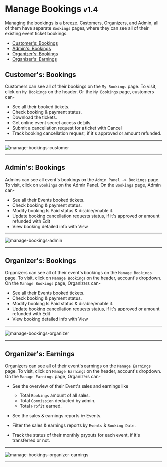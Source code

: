 # Manage Bookings <small class="v">v1.4</small>

Managing the bookings is a breeze. Customers, Organizers, and Admin, all of them have separate `Bookings` pages, where they can see all of their existing event ticket bookings.


- [Customer's: Bookings](#customer-bookings)
- [Admin's: Bookings](#admin-bookings)
- [Organizer's: Bookings](#organizer-bookings)
- [Organizer's: Earnings](#organizer-earnings)


<a name="customer-bookings"></a>
## Customer's: Bookings

Customers can see all of their bookings on the `My Bookings` page. To visit, click on `My Bookings` on the header. On the `My Bookings` page, customers can- 

- See all their booked tickets.
- Check booking & payment status.
- Download the tickets.
- Get online event secret access details.
- Submit a cancellation request for a ticket with <larecipe-button type="danger" size="sm" rounded>Cancel</larecipe-button>
- Track booking cancellation request, if it's approved or amount refunded.

---

![manage-bookings-customer](/images/manage-bookings-customer.webp "manage-bookings-customer")

---


<a name="admin-bookings"></a>
## Admin's: Bookings

Admins can see all event's bookings on the `Admin Panel -> Bookings` page. To visit, click on `Bookings` on the Admin Panel. On the `Bookings` page, Admin can- 

- See all their Events booked tickets.
- Check booking & payment status.
- Modify booking Is Paid status & disable/enable it.
- Update booking cancellation requests status, if it's approved or amount refunded with <larecipe-button type="info" size="sm" rounded>Edit</larecipe-button>
- View booking detailed info with <larecipe-button type="warning" size="sm" rounded>View</larecipe-button>

---

![manage-bookings-admin](/images/manage-bookings-admin.webp "manage-bookings-admin")

---


<a name="organizer-bookings"></a>
## Organizer's: Bookings

Organizers can see all of their event's bookings on the `Manage Bookings` page. To visit, click on `Manage Bookings` on the header, account's dropdown. On the `Manage Bookings` page, Organizers can- 

- See all their Events booked tickets.
- Check booking & payment status.
- Modify booking Is Paid status & disable/enable it.
- Update booking cancellation requests status, if it's approved or amount refunded with <larecipe-button type="info" size="sm" rounded>Edit</larecipe-button>
- View booking detailed info with <larecipe-button type="black" size="sm" rounded>View</larecipe-button>

---

![manage-bookings-organizer](/images/manage-bookings-organizer.webp "manage-bookings-organizer")

---


<a name="organizer-earnings"></a>
## Organizer's: Earnings

Organizers can see all of their event's earnings on the `Manage Earnings` page. To visit, click on `Manage Earnings` on the header, account's dropdown. On the `Manage Earnings` page, Organizers can- 

- See the overview of their Event's sales and earnings like 
    - Total `Bookings` amount of all sales.
    - Total `Commission` deducted by admin.
    - Total `Profit` earned.


- See the sales & earnings reports by Events.
- Filter the sales & earnings reports by `Events` & `Booking Date`.
- Track the status of their monthly payouts for each event, if it's transferred or not.

---

![manage-bookings-organizer-earnings](/images/manage-bookings-organizer-earnings.webp "manage-bookings-organizer-earnings")

---